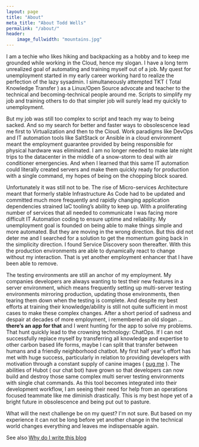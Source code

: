 ```yaml
---
layout: page
title: "About"
meta_title: "About Todd Wells"
permalink: "/about/"
header:
    image_fullwidth: "mountains.jpg"
---
```


I am a techie who likes hiking and backpacking as a hobby and to keep me grounded while working in the Cloud, hence my slogan.  I have a long term unrealized goal of automating and training myself out of a job.  My quest for unemployment started in my early career working hard to realize the perfection of the lazy sysadmin. I simultaneously attempted TKT ( Total Knowledge Transfer ) as a Linux/Open Source advocate and teacher to the technical and becoming-technical people around me. Scripts to simplify my job and training others to do that simpler job will surely lead my quickly to unemployment.

But my job was still too complex to script and teach my way to being sacked.  And so my search for better and faster ways to obsolescence lead me first to Virtualization and then to the Cloud. Work paradigms like DevOps and IT automation tools like SaltStack or Ansible in a cloud environment meant the employment guarantee provided by being responsible for physical hardware was eliminated. I am no longer needed to make late night trips to the datacenter in the middle of a snow-storm to deal with air conditioner emergencies. And when I learned that this same IT automation could literally created servers and make them quickly ready for production with a single command, my hopes of being on the chopping block soared.

Unfortunately it was still not to be. The rise of Micro-services Architecture meant that formerly stable Infrastructure As Code had to be updated and committed much more frequently and rapidly changing application dependencies strained IaC tooling’s ability to keep up. With a proliferating number of services that all needed to communicate I was facing more difficult IT Automation coding to ensure uptime and reliability.  My unemployment goal is founded on being able to make things simple and more automated.  But they are moving in the wrong direction. But this did not deter me and I searched for a solution to get the momentum going back in the simplicity direction. I found Service Discovery soon thereafter.  With this the production environments are able to dynamically react to change without my interaction. That is yet another employment enhancer that I have been able to remove.

The testing environments are still an anchor of my employment. My companies developers are always wanting to test their new features in a server environment, which means frequently setting up multi-server testing environments mirroring production, updating those environments, then tearing them down when the testing is complete. And despite my best efforts at training their knowledge/ability is still not quite sufficient in most cases to make these complex changes. After a short period of sadness and despair at decades of more employment, i remembered an old slogan ... **there’s an app for that** and I went hunting for the app to solve my problems.  That hunt quickly lead to the crowning technology: ChatOps. If I can not successfully replace myself by transferring all knowledge and expertise to other carbon based life forms, maybe I can split that transfer between humans and a friendly neighborhood chatbot. My first half year's effort has met with huge success, particularly in relation to providing developers with motivation through a constant supply of canine images ( [pug me](https://github.com/hubot-scripts/hubot-pugme) ). The abilities of Hubot ( our chat bot) have grown so that developers can now build and destroy those same complex multi server testing environments with single chat commands. As this tool becomes integrated into their development workflow, I am seeing their need for help from an operations focused teammate like me diminish drastically.  This is my best hope yet of a bright future in obsolescence and being put out to pasture.

What will the next challenge be on my quest?  I'm not sure. But based on my experience it can not be long before yet another change in the technical world changes everything and leaves me indispensable again.

See also [Why do I write this blog](/why)
